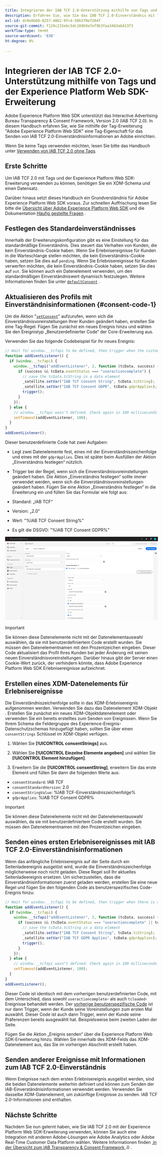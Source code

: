 ```yaml
---
title: Integrieren der IAB TCF 2.0-Unterstützung mithilfe von Tags und der Experience Platform Web SDK-Erweiterung
description: Erfahren Sie, wie Sie das IAB TCF 2.0-Einverständnis mit Tags und der Adobe Experience Platform Web SDK-Erweiterung einrichten.
exl-id: dc0e6b68-8257-4862-9fc4-50b370ef204f
source-git-commit: f129c215ebc5dc169b9a7ef9b3faa3463ab413f3
workflow-type: tm+mt
source-wordcount: '838'
ht-degree: 0%

---
```


# Integrieren der IAB TCF 2.0-Unterstützung mithilfe von Tags und der Experience Platform Web SDK-Erweiterung

Adobe Experience Platform Web SDK unterstützt das Interactive Advertising Bureau Transparency &amp; Consent Framework, Version 2.0 (IAB TCF 2.0). In diesem Handbuch erfahren Sie, wie Sie mithilfe der Tag-Erweiterung &quot;Adobe Experience Platform Web SDK&quot; eine Tag-Eigenschaft für das Senden von IAB TCF 2.0-Einverständnisinformationen an Adobe einrichten.

Wenn Sie keine Tags verwenden möchten, lesen Sie bitte das Handbuch unter [Verwenden von IAB TCF 2.0 ohne Tags](./without-tags.md).

## Erste Schritte

Um IAB TCF 2.0 mit Tags und der Experience Platform Web SDK-Erweiterung verwenden zu können, benötigen Sie ein XDM-Schema und einen Datensatz.

Darüber hinaus setzt dieses Handbuch ein Grundverständnis für Adobe Experience Platform Web SDK voraus. Zur schnellen Auffrischung lesen Sie bitte die [Übersicht über Adobe Experience Platform Web SDK](../../home.md) und die Dokumentation [Häufig gestellte Fragen](../../faq.md) .

## Festlegen des Standardeinverständnisses

Innerhalb der Erweiterungskonfiguration gibt es eine Einstellung für das standardmäßige Einverständnis. Dies steuert das Verhalten von Kunden, die kein Einverständnis-Cookie haben. Wenn Sie Erlebnisereignisse für Kunden in die Warteschlange stellen möchten, die kein Einverständnis-Cookie haben, setzen Sie dies auf `pending`. Wenn Sie Erlebnisereignisse für Kunden verwerfen möchten, die kein Einverständnis-Cookie haben, setzen Sie dies auf `out`. Sie können auch ein Datenelement verwenden, um den standardmäßigen Einverständniswert dynamisch festzulegen. Weitere Informationen finden Sie unter [`defaultConsent`](/help/web-sdk/commands/configure/defaultconsent.md) .

## Aktualisieren des Profils mit Einverständnisinformationen {#consent-code-1}

Um die Aktion &quot;[`setConsent`](/help/web-sdk/commands/setconsent.md)&quot; aufzurufen, wenn sich die Einverständnisvoreinstellungen Ihrer Kunden geändert haben, erstellen Sie eine Tag-Regel. Fügen Sie zunächst ein neues Ereignis hinzu und wählen Sie den Ereignistyp „Benutzerdefinierter Code“ der Core-Erweiterung aus.

Verwenden Sie das folgende Codebeispiel für Ihr neues Ereignis:

```javascript
// Wait for window.__tcfapi to be defined, then trigger when the customer has completed their consent and preferences.
function addEventListener() {
  if (window.__tcfapi) {
    window.__tcfapi("addEventListener", 2, function (tcData, success) {
      if (success && tcData.eventStatus === "useractioncomplete") {
        // save the tcData.tcString in a data element
        _satellite.setVar("IAB TCF Consent String", tcData.tcString);
        _satellite.setVar("IAB TCF Consent GDPR", tcData.gdprApplies);
        trigger();
      }
    });
  } else {
    // window.__tcfapi wasn't defined. Check again in 100 milliseconds
    setTimeout(addEventListener, 100);
  }
}
addEventListener();
```

Dieser benutzerdefinierte Code hat zwei Aufgaben:

* Legt zwei Datenelemente fest, eines mit der Einverständniszeichenfolge und eines mit der `gdprApplies`. Dies ist später beim Ausfüllen der Aktion „Einverständnis festlegen“ nützlich.

* Trigger bei der Regel, wenn sich die Einverständnisvoreinstellungen geändert haben. Die Aktion „Einverständnis festlegen“ sollte immer verwendet werden, wenn sich die Einverständnisvoreinstellungen geändert haben. Fügen Sie eine Aktion „Einverständnis festlegen“ in die Erweiterung ein und füllen Sie das Formular wie folgt aus:

* Standard: „IAB TCF“
* Version: „2.0“
* Wert: &quot;%IAB TCF Consent String%&quot;
* Es gilt die DSGVO: &quot;%IAB TCF Consent GDPR%&quot;

![IAB-Einverständnisaktion festlegen](../../assets/consent/iab-tcf/with-launch/iab-action.png)

>[!IMPORTANT]
>
>Sie können diese Datenelemente nicht mit der Datenelementauswahl auswählen, da sie mit benutzerdefiniertem Code erstellt wurden. Sie müssen den Datenelementnamen mit den Prozentzeichen eingeben. Dieser Code aktualisiert das Profil Ihres Kunden bei jeder Änderung mit seinen neuen Einverständnisvoreinstellungen. Darüber hinaus gibt der Server einen Cookie-Wert zurück, der verhindern könnte, dass Adobe Experience Platform Web SDK Erlebnisereignisse aufzeichnet.

## Erstellen eines XDM-Datenelements für Erlebnisereignisse

Die Einverständniszeichenfolge sollte in das XDM-Erlebnisereignis aufgenommen werden. Verwenden Sie dazu das Datenelement XDM-Objekt . Erstellen Sie zunächst ein neues XDM-Objektdatenelement oder verwenden Sie ein bereits erstelltes zum Senden von Ereignissen. Wenn Sie Ihrem Schema die Feldergruppe des Experience-Ereignis-Datenschutzschemas hinzugefügt haben, sollten Sie über einen `consentStrings` Schlüssel im XDM-Objekt verfügen.

1. Wählen Sie **[!UICONTROL consentStrings]** aus.

1. Wählen Sie **[!UICONTROL Einzelne Elemente angeben]** und wählen Sie **[!UICONTROL Element hinzufügen]**.

1. Erweitern Sie die **[!UICONTROL consentString]**, erweitern Sie das erste Element und füllen Sie dann die folgenden Werte aus:

* `consentStandard`: IAB TCF
* `consentStandardVersion`: 2.0
* `consentStringValue`: %IAB TCF-Einverständniszeichenfolge%
* `gdprApplies`: %IAB TCF Consent GDPR%

>[!IMPORTANT]
>
>Sie können diese Datenelemente nicht mit der Datenelementauswahl auswählen, da sie mit benutzerdefiniertem Code erstellt wurden. Sie müssen den Datenelementnamen mit den Prozentzeichen eingeben.

## Senden eines ersten Erlebnisereignisses mit IAB TCF 2.0-Einverständnisinformationen

Wenn das anfängliche Erlebnisereignis auf der Seite durch ein Seitenladeereignis ausgelöst wird, wurde die Einverständniszeichenfolge möglicherweise noch nicht geladen. Diese Regel soll Ihr aktuelles Seitenladeereignis ersetzen. Um sicherzustellen, dass die Einverständnisinformationen zuerst geladen werden, erstellen Sie eine neue Regel und fügen Sie den folgenden Code als benutzerspezifisches Code-Ereignis hinzu:

```javascript
// Wait for window.__tcfapi to be defined, then trigger when there is a consent string
function addEventListener() {
  if (window.__tcfapi) {
    window.__tcfapi("addEventListener", 2, function (tcData, success) {
      if (success && (tcData.eventStatus === "useractioncomplete" || tcData.eventStatus === "tcloaded")) {
        // save the tcData.tcString in a data element
        _satellite.setVar("IAB TCF Consent String", tcData.tcString);
        _satellite.setVar("IAB TCF GDPR Applies", tcData.gdprApplies);
        trigger();
      }
    });
  } else {
    // window.__tcfapi wasn"t defined. Check again in 100 milliseconds
    setTimeout(addEventListener, 100);
  }
}
addEventListener();
```

Dieser Code ist identisch mit dem vorherigen benutzerdefinierten Code, mit dem Unterschied, dass sowohl `useractioncomplete`- als auch `tcloaded`-Ereignisse behandelt werden. Der [vorherige benutzerspezifische Code](#consent-code-1) ist nur dann Trigger, wenn der Kunde seine Voreinstellungen zum ersten Mal auswählt. Dieser Code ist auch dann Trigger, wenn der Kunde seine Präferenzen bereits ausgewählt hat. Beispielsweise beim zweiten Laden der Seite.

Fügen Sie die Aktion „Ereignis senden“ über die Experience Platform Web SDK-Erweiterung hinzu. Wählen Sie innerhalb des XDM-Felds das XDM-Datenelement aus, das Sie im vorherigen Abschnitt erstellt haben.

## Senden anderer Ereignisse mit Informationen zum IAB TCF 2.0-Einverständnis

Wenn Ereignisse nach dem ersten Erlebnisereignis ausgelöst werden, sind die beiden Datenelemente weiterhin definiert und können zum Senden der IAB-Einverständnisinformationen verwendet werden. Verwenden Sie dasselbe XDM-Datenelement, um zukünftige Ereignisse zu senden. IAB TCF 2.0-Informationen sind enthalten.

## Nächste Schritte

Nachdem Sie nun gelernt haben, wie Sie IAB TCF 2.0 mit der Experience Platform Web SDK-Erweiterung verwenden, können Sie auch eine Integration mit anderen Adobe-Lösungen wie Adobe Analytics oder Adobe Real-Time Customer Data Platform wählen. Weitere Informationen finden [&#x200B; in der Übersicht zum IAB Transparency &amp; Consent Framework &#x200B;](./overview.md).0 .
